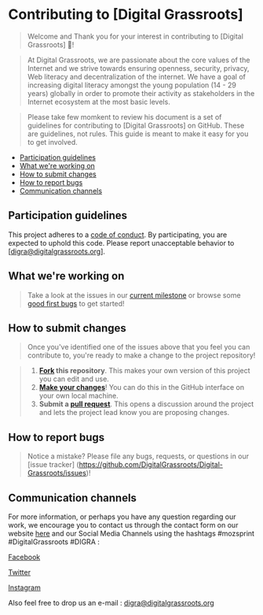 # Contributing to [Digital Grassroots]


>Welcome and Thank you for your interest in contributing to [Digital Grassroots] :tada:! 

>At Digital Grassroots, we are passionate about the core values of the Internet and we strive towards ensuring openness, security, privacy, Web literacy and decentralization of the internet. We have a goal of increasing digital literacy amongst the young population (14 - 29 years) globally in order to promote their activity as stakeholders in the Internet ecosystem at the most basic levels.


>Please take few momkent to review his document is a set of guidelines for contributing to [Digital Grassroots] on GitHub. These are guidelines, not rules. This guide is meant to make it easy for you to get involved.


* [Participation guidelines](#participation-guidelines)
* [What we're working on](#what-were-working-on)
* [How to submit changes](#how-to-submit-changes)
* [How to report bugs](#how-to-report-bugs)
* [Communication channels](#communication-channels)

## Participation guidelines

This project adheres to a [code of conduct](https://github.com/DigitalGrassroots/Digital-Grassroots/blob/master/code_of_conduct.md). By participating, you are expected to uphold this code. Please report unacceptable behavior to [digra@digitalgrassroots.org].

## What we're working on


> Take a look at the issues in our [current milestone](https://github.com/DigitalGrassroots/Digital-Grassroots/issues) or browse some [good first bugs](https://github.com/acabunoc/mozfest-repo-template/labels/good%20first%20bug) to get started!


## How to submit changes


> Once you've identified one of the issues above that you feel you can contribute to, you're ready to make a change to the project repository!
 
> 1. **[Fork](https://help.github.com/articles/fork-a-repo/) this repository**. This makes your own version of this project you can edit and use.
> 2. **[Make your changes](https://guides.github.com/activities/forking/#making-changes)**! You can do this in the GitHub interface on your own local machine. 
> 3. **Submit a [pull request](https://help.github.com/articles/proposing-changes-to-a-project-with-pull-requests/)**. This opens a discussion around the project and lets the project lead know you are proposing changes.

## How to report bugs

> Notice a mistake? Please file any bugs, requests, or questions in our [issue tracker] (https://github.com/DigitalGrassroots/Digital-Grassroots/issues)!

## Communication channels

For more information, or perhaps you have any question regarding our work, we encourage you to contact us through the contact form on our website [here]( www.digitalgrassroots.org ) 
and our Social Media Channels using the hashtags #mozsprint #DigitalGrassroots #DIGRA :

[Facebook](https://www.facebook.com/digitalgrassroots/)

[Twitter](https://twitter.com/digigrassroots?lang=en)

[Instagram](https://www.instagram.com/digitalgrassroots/?hl=en)

Also feel free to drop us an e-mail : digra@digitalgrassroots.org

